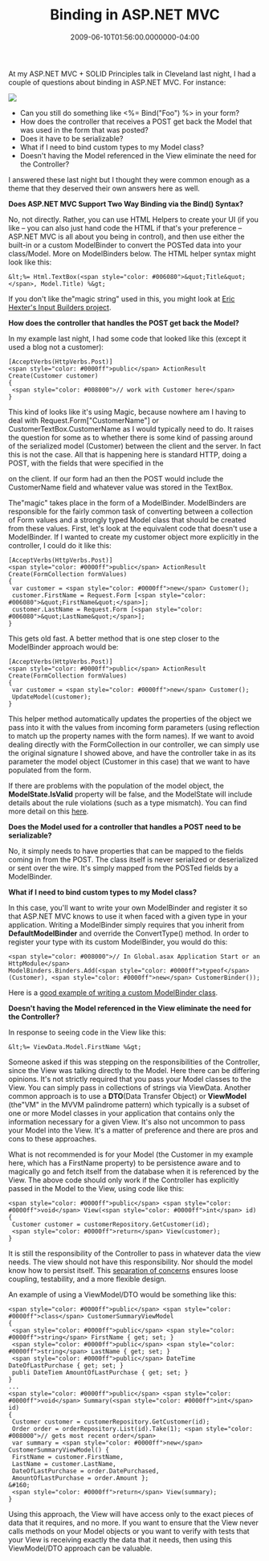 ﻿---
title: Binding in ASP.NET MVC
date: "2009-06-10T01:56:00.0000000-04:00"
description: "At my ASP.NET MVC + SOLID Principles talk in Cleveland last night, I had a couple of questions about binding in ASP.NET MVC. For instance:"
featuredImage: img/binding-in-asp-net-mvc-featured.png
---

At my ASP.NET MVC + SOLID Principles talk in Cleveland last night, I had a couple of questions about binding in ASP.NET MVC. For instance:

![](/img/asp-net.jpg)

* Can you still do something like <%= Bind("Foo") %> in your form?
* How does the controller that receives a POST get back the Model that was used in the form that was posted?
* Does it have to be serializable?
* What if I need to bind custom types to my Model class?
* Doesn't having the Model referenced in the View eliminate the need for the Controller?

I answered these last night but I thought they were common enough as a theme that they deserved their own answers here as well.

**Does ASP.NET MVC Support Two Way Binding via the Bind() Syntax?**

No, not directly. Rather, you can use HTML Helpers to create your UI (if you like – you can also just hand code the HTML if that's your preference – ASP.NET MVC is all about you being in control), and then use either the built-in or a custom ModelBinder to convert the POSTed data into your class/Model. More on ModelBinders below. The HTML helper syntax might look like this:

```
&lt;%= Html.TextBox(<span style="color: #006080">&quot;Title&quot;</span>, Model.Title) %&gt;
```

If you don't like the"magic string" used in this, you might look at [Eric Hexter's Input Builders project](http://www.lostechies.com/blogs/hex/archive/2009/06/09/opinionated-input-builders-for-asp-net-mvc-using-partials-part-i.aspx).



**How does the controller that handles the POST get back the Model?**

In my example last night, I had some code that looked like this (except it used a blog not a customer):

```
[AcceptVerbs(HttpVerbs.Post)]
<span style="color: #0000ff">public</span> ActionResult Create(Customer customer)
{
 <span style="color: #008000">// work with Customer here</span>
}
```

This kind of looks like it's using Magic, because nowhere am I having to deal with Request.Form\["CustomerName"] or CustomerTextBox.CustomerName as I would typically need to do. It raises the question for some as to whether there is some kind of passing around of the serialized model (Customer) between the client and the server. In fact this is not the case. All that is happening here is standard HTTP, doing a POST, with the fields that were specified in the <form> on the client. If our form had an <intput type="text" name="CustomerName" /> then the POST would include the CustomerName field and whatever value was stored in the TextBox.

The"magic" takes place in the form of a ModelBinder. ModelBinders are responsible for the fairly common task of converting between a collection of Form values and a strongly typed Model class that should be created from these values. First, let's look at the equivalent code that doesn't use a ModelBinder. If I wanted to create my customer object more explicitly in the controller, I could do it like this:

```
[AcceptVerbs(HttpVerbs.Post)]
<span style="color: #0000ff">public</span> ActionResult Create(FormCollection formValues)
{
 var customer = <span style="color: #0000ff">new</span> Customer();
 customer.FirstName = Request.Form [<span style="color: #006080">&quot;FirstName&quot;</span>];
 customer.LastName = Request.Form [<span style="color: #006080">&quot;LastName&quot;</span>];
}
```

This gets old fast. A better method that is one step closer to the ModelBinder approach would be:

```
[AcceptVerbs(HttpVerbs.Post)]
<span style="color: #0000ff">public</span> ActionResult Create(FormCollection formValues)
{
 var customer = <span style="color: #0000ff">new</span> Customer();
 UpdateModel(customer);
}
```

This helper method automatically updates the properties of the object we pass into it with the values from incoming form parameters (using reflection to match up the property names with the form names). If we want to avoid dealing directly with the FormCollection in our controller, we can simply use the original signature I showed above, and have the controller take in as its parameter the model object (Customer in this case) that we want to have populated from the form.

If there are problems with the population of the model object, the **ModelState.IsValid** property will be false, and the ModelState will include details about the rule violations (such as a type mismatch). You can find more detail on this [here](http://nerddinnerbook.s3.amazonaws.com/Part5.htm).



**Does the Model used for a controller that handles a POST need to be serializable?**

No, it simply needs to have properties that can be mapped to the fields coming in from the POST. The class itself is never serialized or deserialized or sent over the wire. It's simply mapped from the POSTed fields by a ModelBinder.



**What if I need to bind custom types to my Model class?**

In this case, you'll want to write your own ModelBinder and register it so that ASP.NET MVC knows to use it when faced with a given type in your application. Writing a ModelBinder simply requires that you inherit from **DefaultModelBinder** and override the ConvertType() method. In order to register your type with its custom ModelBinder, you would do this:



```
<span style="color: #008000">// In Global.asax Application Start or an HttpModule</span>
ModelBinders.Binders.Add(<span style="color: #0000ff">typeof</span>(Customer), <span style="color: #0000ff">new</span> CustomerBinder());
```

Here is a [good example of writing a custom ModelBinder class](http://www.singingeels.com/Articles/Model_Binders_in_ASPNET_MVC.aspx).



**Doesn't having the Model referenced in the View eliminate the need for the Controller?**

In response to seeing code in the View like this:

```
&lt;%= ViewData.Model.FirstName %&gt;
```

Someone asked if this was stepping on the responsibilities of the Controller, since the View was talking directly to the Model. Here there can be differing opinions. It's not strictly required that you pass your Model classes to the View. You can simply pass in collections of strings via ViewData. Another common approach is to use a **DTO**(Data Transfer Object) or **ViewModel** (the"VM" in the MVVM palindrome pattern) which typically is a subset of one or more Model classes in your application that contains only the information necessary for a given View. It's also not uncommon to pass your Model into the View. It's a matter of preference and there are pros and cons to these approaches.

What is not recommended is for your Model (the Customer in my example here, which has a FirstName property) to be persistence aware and to magically go and fetch itself from the database when it is referenced by the View. The above code should only work if the Controller has explicitly passed in the Model to the View, using code like this:

```
<span style="color: #0000ff">public</span> <span style="color: #0000ff">void</span> View(<span style="color: #0000ff">int</span> id)
{
 Customer customer = customerRepository.GetCustomer(id);
 <span style="color: #0000ff">return</span> View(customer);
}
```

It is still the responsibility of the Controller to pass in whatever data the view needs. The view should not have this responsibility. Nor should the model know how to persist itself. This [separation of concerns](http://en.wikipedia.org/wiki/Separation_of_concerns) ensures loose coupling, testability, and a more flexible design.

An example of using a ViewModel/DTO would be something like this:

```
<span style="color: #0000ff">public</span> <span style="color: #0000ff">class</span> CustomerSummaryViewModel
{
 <span style="color: #0000ff">public</span> <span style="color: #0000ff">string</span> FirstName { get; set; }
 <span style="color: #0000ff">public</span> <span style="color: #0000ff">string</span> LastName { get; set; }
 <span style="color: #0000ff">public</span> DateTime DateOfLastPurchase { get; set; }
 publi DateTiem AmountOfLastPurchase { get; set; }
}
...
<span style="color: #0000ff">public</span> <span style="color: #0000ff">void</span> Summary(<span style="color: #0000ff">int</span> id)
{
 Customer customer = customerRepository.GetCustomer(id);
 Order order = orderRepository.List(id).Take(1); <span style="color: #008000">// gets most recent order</span>
 var summary = <span style="color: #0000ff">new</span> CustomerSummaryViewModel() {
 FirstName = customer.FirstName,
 LastName = customer.LastName,
 DateOfLastPurchase = order.DatePurchased,
 AmountOfLastPurchase = order.Amount };
&#160;
 <span style="color: #0000ff">return</span> View(summary);
}
```

Using this approach, the View will have access only to the exact pieces of data that it requires, and no more. If you want to ensure that the View never calls methods on your Model objects or you want to verify with tests that your View is receiving exactly the data that it needs, then using this ViewModel/DTO approach can be valuable.

